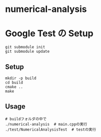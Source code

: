 # numerical-analysis

# Google Test の Setup
```bash=
git submodule init
git submodule update
```

## Setup
```bash=
mkdir -p build
cd build
cmake ..
make
```

## Usage
```bash=
# buildフォルダの中で
./numerical-analysis  # main.cppの実行
./test/NumericalAnalysisTest  # testの実行
```
